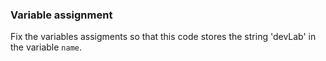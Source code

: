### Variable assignment

Fix the variables assigments so that this code stores the string 'devLab' 
in the variable `name`.